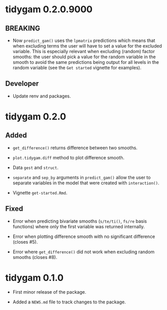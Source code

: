 # tidygam 0.2.0.9000

## BREAKING

* Now `predict_gam()` uses the `lpmatrix` predictions which means that when excluding terms the user will have to set a value for the excluded variable. This is especially relevant when excluding (random) factor smooths: the user should pick a value for the random variable in the smooth to avoid the same predictions being output for all levels in the random variable (see the `Get started` vignette for examples).

## Developer

* Update renv and packages.



# tidygam 0.2.0

## Added

* `get_difference()` returns difference between two smooths.

* `plot.tidygam.diff` method to plot difference smooth.

* Data `gest` and `struct`.

* `separate` and `sep_by` arguments in `predict_gam()` allow the user to separate variables in the model that were created with `interaction()`.

* Vignette `get-started.Rmd`.

## Fixed

* Error when predicting bivariate smooths (`s/te/ti()`, `fs/re` basis functions) where only the first variable was returned internally.

* Error when plotting difference smooth with no significant difference (closes #5).

* Error where `get_difference()` did not work when excluding random smooths (closes #8).



# tidygam 0.1.0

* First minor release of the package.

* Added a `NEWS.md` file to track changes to the package.
